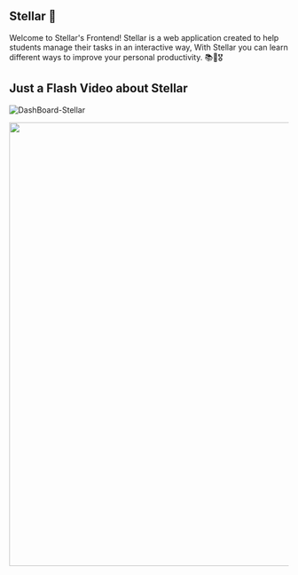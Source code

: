 ## Stellar 🌠 ##

Welcome to Stellar's Frontend! Stellar is a web application created to help students manage their tasks in an interactive way, With Stellar you can learn different ways to improve your personal productivity. 📚🌠🎖️


## Just a Flash Video about Stellar ##

![DashBoard-Stellar](https://github.com/user-attachments/assets/4c1e18ce-1879-4437-a809-94e5770e2969)

<img src="https://github.com/user-attachments/assets/4c1e18ce-1879-4437-a809-94e5770e2969" width="800" />
